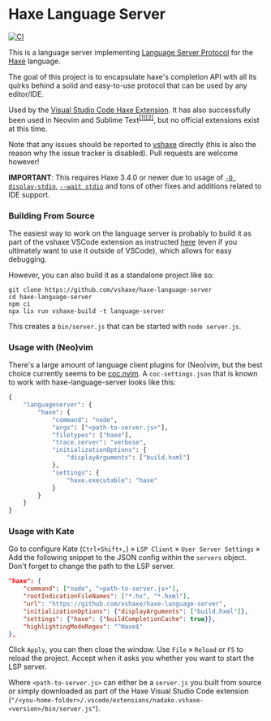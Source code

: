 # Haxe Language Server

[![CI](https://github.com/vshaxe/haxe-language-server/actions/workflows/main.yml/badge.svg)](https://github.com/vshaxe/haxe-language-server/actions/workflows/main.yml)

This is a language server implementing [Language Server Protocol](https://github.com/Microsoft/language-server-protocol) for the [Haxe](http://haxe.org/) language.

The goal of this project is to encapsulate haxe's completion API with all its quirks behind a solid and easy-to-use protocol that can be used by any editor/IDE.

Used by the [Visual Studio Code Haxe Extension](https://github.com/vshaxe/vshaxe). It has also successfully been used in Neovim and Sublime Text<sup>[[1]](https://github.com/vshaxe/vshaxe/issues/171)</sup><sup>[[2]](https://github.com/vshaxe/vshaxe/issues/328)</sup>, but no official extensions exist at this time.

Note that any issues should be reported to [vshaxe](https://github.com/vshaxe/vshaxe) directly (this is also the reason why the issue tracker is disabled). Pull requests are welcome however!

**IMPORTANT**: This requires Haxe 3.4.0 or newer due to usage of [`-D display-stdin`](https://github.com/HaxeFoundation/haxe/pull/5120),
[`--wait stdio`](https://github.com/HaxeFoundation/haxe/pull/5188) and tons of other fixes and additions related to IDE support.

### Building From Source

The easiest way to work on the language server is probably to build it as part of the vshaxe VSCode extension as instructed [here](https://github.com/vshaxe/vshaxe/wiki/Installation#from-source) (even if you ultimately want to use it outside of VSCode), which allows for easy debugging.

However, you can also build it as a standalone project like so:

```
git clone https://github.com/vshaxe/haxe-language-server
cd haxe-language-server
npm ci
npx lix run vshaxe-build -t language-server
```

This creates a `bin/server.js` that can be started with `node server.js`.

### Usage with (Neo)vim

There's a large amount of language client plugins for (Neo)vim, but the best choice currently seems to be [coc.nvim](https://github.com/neoclide/coc.nvim). A `coc-settings.json` that is known to work with haxe-language-server looks like this:

```haxe
{
    "languageserver": {
        "haxe": {
            "command": "node",
            "args": ["<path-to-server.js>"],
            "filetypes": ["haxe"],
            "trace.server": "verbose",
            "initializationOptions": {
                "displayArguments": ["build.hxml"]
            },
            "settings": {
                "haxe.executable": "haxe"
            }
        }
    }
}
```

### Usage with Kate

Go to configure Kate (`Ctrl+Shift+,`) » `LSP Client` » `User Server Settings` » Add the following snippet to the JSON config within the `servers` object. Don't forget to change the path to the LSP server.

```json
"haxe": {
    "command": ["node", "<path-to-server.js>"],
    "rootIndicationFileNames": ["*.hx", "*.hxml"],
    "url": "https://github.com/vshaxe/haxe-language-server",
    "initializationOptions": {"displayArguments": ["build.hxml"]},
    "settings": {"haxe": {"buildCompletionCache": true}},
    "highlightingModeRegex": "^Haxe$"
},
```

Click `Apply`, you can then close the window. Use `File` » `Reload` or `F5` to reload the project. Accept when it asks you whether you want to start the LSP server.

Where `<path-to-server.js>` can either be a `server.js` you built from source or simply downloaded as part of the Haxe Visual Studio Code extension (`"/<you-home-folder>/.vscode/extensions/nadako.vshaxe-<version>/bin/server.js"`).
